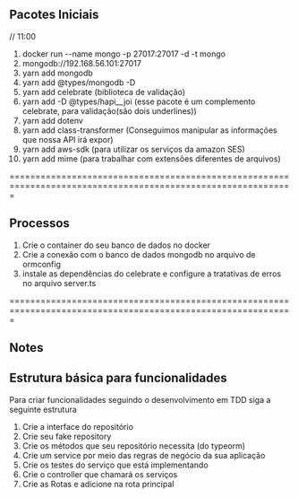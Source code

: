 ## Pacotes Iniciais

// 11:00

1. docker run --name mongo -p 27017:27017 -d -t mongo
2. mongodb://192.168.56.101:27017
3. yarn add mongodb
4. yarn add @types/mongodb -D
5. yarn add celebrate (biblioteca de validação)
6. yarn add -D @types/hapi\_\_joi (esse pacote é um complemento celebrate, para validação(são dois underlines))
7. yarn add dotenv
8. yarn add class-transformer (Conseguimos manipular as informações que nossa API irá expor)
9. yarn add aws-sdk (para utilizar os serviços da amazon SES)
10. yarn add mime (para trabalhar com extensões diferentes de arquivos)

=============================================================================================================

## Processos

1. Crie o container do seu banco de dados no docker
2. Crie a conexão com o banco de dados mongodb no arquivo de ormconfig
3. instale as dependências do celebrate e configure a tratativas de erros no arquivo server.ts

=============================================================================================================

## Notes

## Estrutura básica para funcionalidades

Para criar funcionalidades seguindo o desenvolvimento em TDD siga a seguinte estrutura

1. Crie a interface do repositório
2. Crie seu fake repository
3. Crie os métodos que seu repositório necessita (do typeorm)
4. Crie um service por meio das regras de negócio da sua aplicação
5. Crie os testes do serviço que está implementando
6. Crie o controller que chamará os serviços
7. Crie as Rotas e adicione na rota principal
